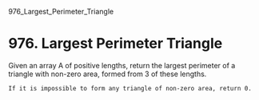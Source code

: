 976_Largest_Perimeter_Triangle
# 976. Largest Perimeter Triangle

Given an array A of positive lengths, return the largest perimeter of a triangle
        with non-zero area, formed from 3 of these lengths.

    If it is impossible to form any triangle of non-zero area, return 0.